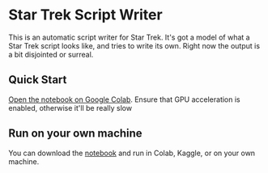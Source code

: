 # Star Trek Script Writer

This is an automatic script writer for Star Trek. It's got a model of what a Star Trek script looks like, and tries to write its own. Right now the output is a bit disjointed or surreal.

## Quick Start

[Open the notebook on Google Colab](https://colab.research.google.com/drive/1PftyMTc2zrgWh7gCPGBr3qJHnW7lwegT#scrollTo=Gnr76Ii_z3Gy). Ensure that GPU acceleration is enabled, otherwise it'll be really slow

## Run on your own machine

You can download the [notebook](./trekbot_script_generator.ipynb) and run in Colab, Kaggle, or on your own machine.
